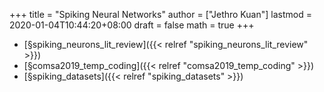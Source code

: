 +++
title = "Spiking Neural Networks"
author = ["Jethro Kuan"]
lastmod = 2020-01-04T10:44:20+08:00
draft = false
math = true
+++

-   [§spiking\_neurons\_lit\_review]({{< relref "spiking_neurons_lit_review" >}})
-   [§comsa2019\_temp\_coding]({{< relref "comsa2019_temp_coding" >}})
-   [§spiking\_datasets]({{< relref "spiking_datasets" >}})
